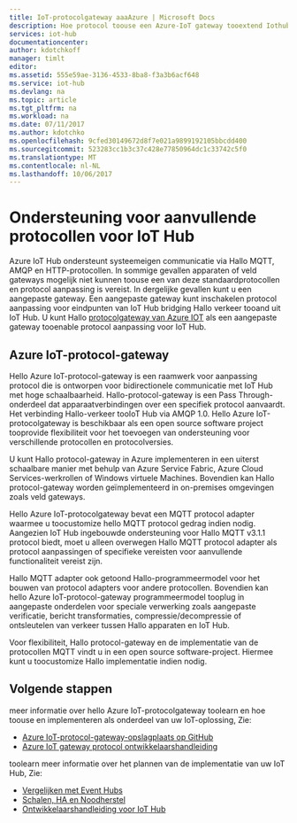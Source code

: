 ```yaml
---
title: IoT-protocolgateway aaaAzure | Microsoft Docs
description: Hoe protocol toouse een Azure-IoT gateway tooextend Iothub mogelijkheden en protocol ondersteuning tooenable apparaten tooconnect tooyour hub met behulp van protocollen niet ondersteund door de IoT Hub.
services: iot-hub
documentationcenter: 
author: kdotchkoff
manager: timlt
editor: 
ms.assetid: 555e59ae-3136-4533-8ba8-f3a3b6acf648
ms.service: iot-hub
ms.devlang: na
ms.topic: article
ms.tgt_pltfrm: na
ms.workload: na
ms.date: 07/11/2017
ms.author: kdotchko
ms.openlocfilehash: 9cfed30149672d8f7e021a9899192105bbcdd400
ms.sourcegitcommit: 523283cc1b3c37c428e77850964dc1c33742c5f0
ms.translationtype: MT
ms.contentlocale: nl-NL
ms.lasthandoff: 10/06/2017
---
```

# Ondersteuning voor aanvullende protocollen voor IoT Hub
Azure IoT Hub ondersteunt systeemeigen communicatie via Hallo MQTT, AMQP en HTTP-protocollen. In sommige gevallen apparaten of veld gateways mogelijk niet kunnen toouse een van deze standaardprotocollen en protocol aanpassing is vereist. In dergelijke gevallen kunt u een aangepaste gateway. Een aangepaste gateway kunt inschakelen protocol aanpassing voor eindpunten van IoT Hub bridging Hallo verkeer tooand uit IoT Hub. U kunt Hallo [protocolgateway van Azure IOT](https://github.com/Azure/azure-iot-protocol-gateway/blob/master/README.md) als een aangepaste gateway tooenable protocol aanpassing voor IoT Hub.

## Azure IoT-protocol-gateway
Hello Azure IoT-protocol-gateway is een raamwerk voor aanpassing protocol die is ontworpen voor bidirectionele communicatie met IoT Hub met hoge schaalbaarheid. Hallo-protocol-gateway is een Pass Through-onderdeel dat apparaatverbindingen over een specifiek protocol aanvaardt. Het verbinding Hallo-verkeer tooIoT Hub via AMQP 1.0. Hello Azure IoT-protocolgateway is beschikbaar als een open source software project tooprovide flexibiliteit voor het toevoegen van ondersteuning voor verschillende protocollen en protocolversies.

U kunt Hallo protocol-gateway in Azure implementeren in een uiterst schaalbare manier met behulp van Azure Service Fabric, Azure Cloud Services-werkrollen of Windows virtuele Machines. Bovendien kan Hallo protocol-gateway worden geïmplementeerd in on-premises omgevingen zoals veld gateways.

Hello Azure IoT-protocolgateway bevat een MQTT protocol adapter waarmee u toocustomize hello MQTT protocol gedrag indien nodig. Aangezien IoT Hub ingebouwde ondersteuning voor Hallo MQTT v3.1.1 protocol biedt, moet u alleen overwegen Hallo MQTT protocol adapter als protocol aanpassingen of specifieke vereisten voor aanvullende functionaliteit vereist zijn.

Hallo MQTT adapter ook getoond Hallo-programmeermodel voor het bouwen van protocol adapters voor andere protocollen. Bovendien kan hello Azure IoT-protocol-gateway programmeermodel tooplug in aangepaste onderdelen voor speciale verwerking zoals aangepaste verificatie, bericht transformaties, compressie/decompressie of ontsleutelen van verkeer tussen Hallo apparaten en IoT Hub.

Voor flexibiliteit, Hallo protocol-gateway en de implementatie van de protocollen MQTT vindt u in een open source software-project. Hiermee kunt u toocustomize Hallo implementatie indien nodig.

## Volgende stappen
meer informatie over hello Azure IoT-protocolgateway toolearn en hoe toouse en implementeren als onderdeel van uw IoT-oplossing, Zie:

* [Azure IoT-protocol-gateway-opslagplaats op GitHub](https://github.com/Azure/azure-iot-protocol-gateway/blob/master/README.md)
* [Azure IoT gateway protocol ontwikkelaarshandleiding](https://github.com/Azure/azure-iot-protocol-gateway/blob/master/docs/DeveloperGuide.md)

toolearn meer informatie over het plannen van de implementatie van uw IoT Hub, Zie:

* [Vergelijken met Event Hubs][lnk-compare]
* [Schalen, HA en Noodherstel][lnk-scaling]
* [Ontwikkelaarshandleiding voor IoT Hub][lnk-devguide]

[lnk-compare]: iot-hub-compare-event-hubs.md
[lnk-scaling]: iot-hub-scaling.md
[lnk-devguide]: iot-hub-devguide.md
